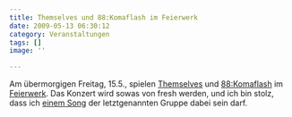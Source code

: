 ```yaml
---
title: Themselves und 88:Komaflash im Feierwerk
date: 2009-05-13 06:30:12
category: Veranstaltungen
tags: []
image: ''

---
```


Am übermorgigen Freitag, 15.5., spielen [Themselves](http://) und [88:Komaflash](http://www.myspace.com/88komaflash) im [Feierwerk](http://www.feierwerk.de). Das Konzert wird sowas von fresh werden, und ich bin stolz, dass ich [einem Song](http://www.misantropolis.de/2009/04/zementgarten/) der letztgenannten Gruppe dabei sein darf.
